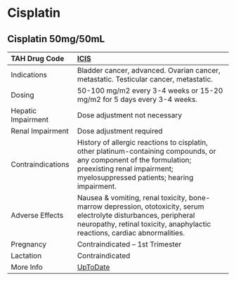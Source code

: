 # Cisplatin

## Cisplatin 50mg/50mL

| TAH Drug Code      | [ICIS](https://www.tahsda.org.tw/drugs/hissearch.php?drug_code=ICIS)                                                                                                                              |
|:-------------------|:--------------------------------------------------------------------------------------------------------------------------------------------------------------------------------------------------|
| Indications        | Bladder cancer, advanced. Ovarian cancer, metastatic. Testicular cancer, metastatic.                                                                                                              |
| Dosing             | 50-100 mg/m2 every 3-4 weeks or 15-20 mg/m2 for 5 days every 3-4 weeks.                                                                                                                           |
| Hepatic Impairment | Dose adjustment not necessary                                                                                                                                                                     |
| Renal Impairment   | Dose adjustment required                                                                                                                                                                          |
| Contraindications  | History of allergic reactions to cisplatin, other platinum-containing compounds, or any component of the formulation; preexisting renal impairment; myelosuppressed patients; hearing impairment. |
| Adverse Effects    | Nausea & vomiting, renal toxicity, bone-marrow depression, ototoxicity, serum electrolyte disturbances, peripheral neuropathy, retinal toxicity, anaphylactic reactions, cardiac abnormalities.   |
| Pregnancy          | Contraindicated – 1st Trimester                                                                                                                                                                   |
| Lactation          | Contraindicated                                                                                                                                                                                   |
| More Info          | [UpToDate](https://www.uptodate.com/contents/cisplatin-drug-information)                                                                                                                          |

